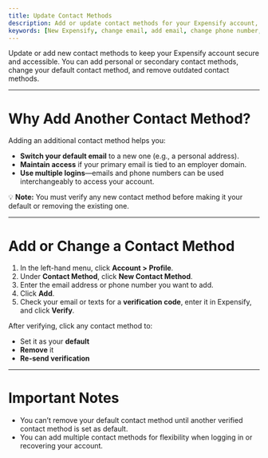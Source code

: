 ```yaml
---
title: Update Contact Methods
description: Add or update contact methods for your Expensify account, including changing your default email or phone number.
keywords: [New Expensify, change email, add email, change phone number, add phone number, contact method, update default email, account access]
---
```


Update or add new contact methods to keep your Expensify account secure and accessible. You can add personal or secondary contact methods, change your default contact method, and remove outdated contact methods.

---

# Why Add Another Contact Method?

Adding an additional contact method helps you:

- **Switch your default email** to a new one (e.g., a personal address).
- **Maintain access** if your primary email is tied to an employer domain.
- **Use multiple logins**—emails and phone numbers can be used interchangeably to access your account.

💡 **Note:** You must verify any new contact method before making it your default or removing the existing one.

---

# Add or Change a Contact Method

1. In the left-hand menu, click **Account > Profile**.
2. Under **Contact Method**, click **New Contact Method**.
3. Enter the email address or phone number you want to add.
4. Click **Add**.
5. Check your email or texts for a **verification code**, enter it in Expensify, and click **Verify**.

After verifying, click any contact method to:
- Set it as your **default**
- **Remove** it
- **Re-send verification**

---

# Important Notes

- You can’t remove your default contact method until another verified contact method is set as default.
- You can add multiple contact methods for flexibility when logging in or recovering your account.

